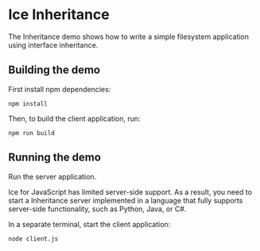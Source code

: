 # Ice Inheritance

The Inheritance demo shows how to write a simple filesystem application using interface inheritance.

## Building the demo

First install npm dependencies:

```shell
npm install
```

Then, to build the client application, run:

```shell
npm run build
```

## Running the demo

Run the server application.

Ice for JavaScript has limited server-side support. As a result, you need to start a Inheritance server
implemented in a language that fully supports server-side functionality, such as Python, Java, or C#.

In a separate terminal, start the client application:

```shell
node client.js
```

